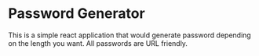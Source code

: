# Password Generator

This is a simple react application that would generate password depending on the length you want. All passwords are URL friendly.

